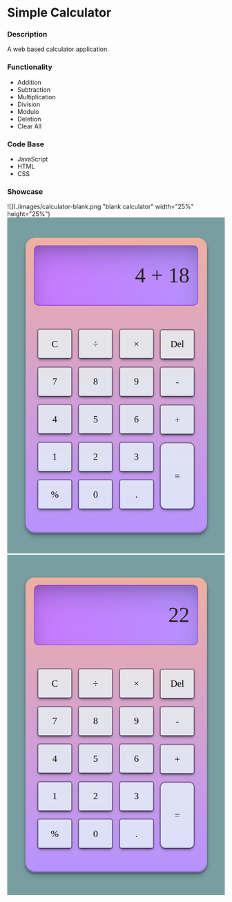 # Simple Calculator

### Description
A web based calculator application.

### Functionality
* Addition
* Subtraction
* Multiplication
* Division
* Modulo
* Deletion
* Clear All

### Code Base
* JavaScript
* HTML
* CSS


### Showcase 
![](./images/calculator-blank.png "blank calculator" width="25%" height="25%")
![](./images/calculator-equation.png "equation calculator")
![](./images/calculator-result.png "result calculator")
